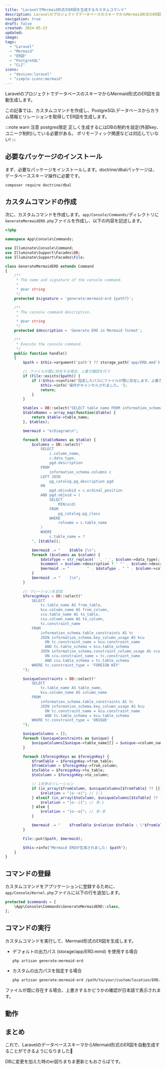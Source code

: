 ```yaml
---
title: "LaravelでMermaid形式のER図を生成するカスタムコマンド"
description: LaravelのプロジェクトでデータベースのスキーマからMermaid形式のER図を自動生成します。
navigation: true
draft: false
created: 2024-05-23
updated:
image:
tags:
  - "Laravel"
  - "Mermaid"
  - "ER図"
  - "PostgreSQL"
  - "CLI"
icons:
  - "devicon:laravel"
  - "simple-icons:mermaid"
---
```



LaravelのプロジェクトでデータベースのスキーマからMermaid形式のER図を自動生成します。

この記事では、カスタムコマンドを作成し、PostgreSQLデータベースからカラム情報とリレーションを取得してER図を生成します。

:::note warn
注意
postgres限定
正しく生成するにはDBの制約を設定(外部key、ユニーク制約)している必要がある。
ポリモーフィック関連などは対応していない!
:::

## 必要なパッケージのインストール

まず、必要なパッケージをインストールします。doctrine/dbalパッケージは、データベーススキーマ操作に必要です。

``` sh
composer require doctrine/dbal
```

## カスタムコマンドの作成

次に、カスタムコマンドを作成します。`app/Console/Commands/`ディレクトリに`GenerateMermaidERD.php`ファイルを作成し、以下の内容を記述します。

``` php
<?php

namespace App\Console\Commands;

use Illuminate\Console\Command;
use Illuminate\Support\Facades\DB;
use Illuminate\Support\Facades\File;

class GenerateMermaidERD extends Command
{
    /**
     * The name and signature of the console command.
     *
     * @var string
     */
    protected $signature = 'generate:mermaid-erd {path?}';

    /**
     * The console command description.
     *
     * @var string
     */
    protected $description = 'Generate ERD in Mermaid format';

    /**
     * Execute the console command.
     */
    public function handle()
    {
        $path = $this->argument('path') ?? storage_path('app/ERD.mmd');

        // ファイルが既に存在する場合、上書き確認を行う
        if (File::exists($path)) {
            if (!$this->confirm("指定したパスにファイルが既に存在します。上書きしますか？")) {
                $this->info('操作がキャンセルされました。');
                return;
            }
        }

        $tables = DB::select("SELECT table_name FROM information_schema.tables WHERE table_schema = 'public'");
        $tableNames = array_map(function($table) {
            return $table->table_name;
        }, $tables);

        $mermaid = "erDiagram\n";

        foreach ($tableNames as $table) {
            $columns = DB::select("
                SELECT
                    c.column_name,
                    c.data_type,
                    pgd.description
                FROM
                    information_schema.columns c
                LEFT JOIN
                    pg_catalog.pg_description pgd
                ON
                    pgd.objsubid = c.ordinal_position
                AND pgd.objoid = (
                    SELECT
                        MIN(oid)
                    FROM
                        pg_catalog.pg_class
                    WHERE
                        relname = c.table_name
                )
                WHERE
                    c.table_name = ?
            ", [$table]);

            $mermaid .= "    $table {\n";
            foreach ($columns as $column) {
                $dataType = str_replace(' ', '_', $column->data_type);
                $comment = $column->description ? ' "' . $column->description . '"' : '';
                $mermaid .= "        " . $dataType . " " . $column->column_name . $comment . "\n";
            }
            $mermaid .= "    }\n";
        }

        // リレーションを追加
        $foreignKeys = DB::select("
            SELECT
                tc.table_name AS from_table,
                kcu.column_name AS from_column,
                ccu.table_name AS to_table,
                ccu.column_name AS to_column,
                tc.constraint_name
            FROM
                information_schema.table_constraints AS tc
                JOIN information_schema.key_column_usage AS kcu
                  ON tc.constraint_name = kcu.constraint_name
                  AND tc.table_schema = kcu.table_schema
                JOIN information_schema.constraint_column_usage AS ccu
                  ON ccu.constraint_name = tc.constraint_name
                  AND ccu.table_schema = tc.table_schema
            WHERE tc.constraint_type = 'FOREIGN KEY'
        ");

        $uniqueConstraints = DB::select("
            SELECT
                tc.table_name AS table_name,
                kcu.column_name AS column_name
            FROM
                information_schema.table_constraints AS tc
                JOIN information_schema.key_column_usage AS kcu
                  ON tc.constraint_name = kcu.constraint_name
                  AND tc.table_schema = kcu.table_schema
            WHERE tc.constraint_type = 'UNIQUE'
        ");

        $uniqueColumns = [];
        foreach ($uniqueConstraints as $unique) {
            $uniqueColumns[$unique->table_name][] = $unique->column_name;
        }

        foreach ($foreignKeys as $foreignKey) {
            $fromTable = $foreignKey->from_table;
            $fromColumn = $foreignKey->from_column;
            $toTable = $foreignKey->to_table;
            $toColumn = $foreignKey->to_column;

            // 1対多のリレーション
            if (in_array($fromColumn, $uniqueColumns[$fromTable] ?? [])) {
                $relation = "|o--o|"; // 1:1
            } elseif (in_array($toColumn, $uniqueColumns[$toTable] ?? [])) {
                $relation = "|o--|{"; // 多:1
            } else {
                $relation = "}o--o{"; // 多:多
            }

            $mermaid .= "    $fromTable $relation $toTable : \"$fromColumn -> $toColumn\"\n";
        }

        File::put($path, $mermaid);

        $this->info("Mermaid ERDが生成されました: $path");
    }
}

```

## コマンドの登録

カスタムコマンドをアプリケーションに登録するために、`app/Console/Kernel.php`ファイルに以下の行を追加します。

``` php
protected $commands = [
    \App\Console\Commands\GenerateMermaidERD::class,
];
```

## コマンドの実行

カスタムコマンドを実行して、Mermaid形式のER図を生成します。

- デフォルトの出力パス (storage/app/ERD.mmd) を使用する場合

    ``` sh
    php artisan generate:mermaid-erd
    ```

- カスタムの出力パスを指定する場合

    ``` sh
    php artisan generate:mermaid-erd /path/to/your/custom/location/ERD.mmd
    ```

ファイルが既に存在する場合、上書きするかどうかの確認が日本語で表示されます。

## 動作

<XPost x-post-id="1793299781957349443"/>

## まとめ

これで、LaravelのデータベーススキーマからMermaid形式のER図を自動生成することができるようになりました:crocodile:

DBに変更を加えた時のer図ちまちま更新ともおさらばです。
